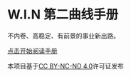 # W.I.N 第二曲线手册

不内卷、高稳定、有前景的事业新出路。

<a href="https://win.iamkasong.com">点击开始阅读手册</a>

本项目基于[CC BY-NC-ND 4.0](https://creativecommons.org/licenses/by-nc-nd/4.0/)许可证发布
